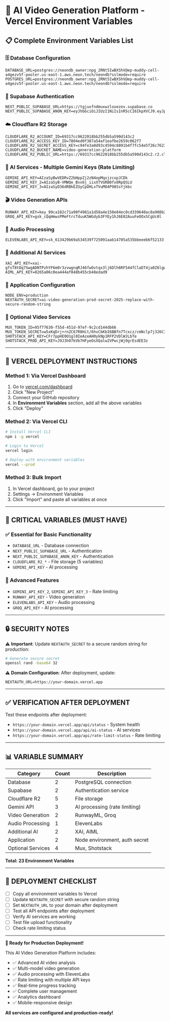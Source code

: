 # 🚀 **AI Video Generation Platform - Vercel Environment Variables**

## **📋 Complete Environment Variables List**

### **🗄️ Database Configuration**
```
DATABASE_URL=postgres://neondb_owner:npg_2RNt5IwBXShV@ep-muddy-cell-a4gezv5f-pooler.us-east-1.aws.neon.tech/neondb?sslmode=require
POSTGRES_URL=postgres://neondb_owner:npg_2RNt5IwBXShV@ep-muddy-cell-a4gezv5f-pooler.us-east-1.aws.neon.tech/neondb?sslmode=require
```

### **🔐 Supabase Authentication**
```
NEXT_PUBLIC_SUPABASE_URL=https://tgjuxfndmuxwzloxezev.supabase.co
NEXT_PUBLIC_SUPABASE_ANON_KEY=eyJhbGciOiJIUzI1NiIsInR5cCI6IkpXVCJ9.eyJpc3MiOiJzdXBhYmFzZSIsInJlZiI6InRnanV4Zm5kbXV4d3psb3hlemV2Iiwicm9sZSI6ImFub24iLCJpYXQiOjE3NTEzMjkyNzEsImV4cCI6MjA2NjkwNTI3MX0.RXU5k9AGfddAvI8Rq6eUqi02suwPDPIRSWVb1eil0rA
```

### **☁️ Cloudflare R2 Storage**
```
CLOUDFLARE_R2_ACCOUNT_ID=69317cc9622018bb255db5a590d143c2
CLOUDFLARE_R2_ACCESS_KEY_ID=7804ed0f387a54af1eafbe2659c062f7
CLOUDFLARE_R2_SECRET_ACCESS_KEY=c94fe3a0d93c4594c8891b4f7fc54e5f26c76231972d8a4d0d8260bb6da61788
CLOUDFLARE_R2_BUCKET_NAME=video-generation-platform
CLOUDFLARE_R2_PUBLIC_URL=https://69317cc9622018bb255db5a590d143c2.r2.cloudflarestorage.com
```

### **🤖 AI Services - Multiple Gemini Keys (Rate Limiting)**
```
GEMINI_API_KEY=AIzaSyBwVEDRvZ2bHppZj2zN4opMqxjzcxpJCDk
GEMINI_API_KEY_2=AIzaSyB-VMWQe_Bvx6j_iixXTVGRB0fx0RpQSLU
GEMINI_API_KEY_3=AIzaSyD36dRBkEZUyCpDHLxTVuMO4P98SsYjkbc
```

### **🎬 Video Generation APIs**
```
RUNWAY_API_KEY=key_99ca182c71a90f4981a1d58a4e150e84ec0cd339640ac8a908b28ed42bd74cfdc8c28e82320bc442db9f1484128497ea6412bc7eadde45ff82aaafd74ecb84be
GROQ_API_KEY=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
```

### **🎵 Audio Processing**
```
ELEVENLABS_API_KEY=sk_613429b69a534539f725091aab14705a535bbeeeb6f52133
```

### **🔧 Additional AI Services**
```
XAI_API_KEY=xai-gfsT8tOq7SwgADNTPzhYF6m0r3zvwgnqRJ46fwOvtqx3lj6Dlh6RF544fClaDT4ja0Z6lgw1V8Mw4Pyl
AIML_API_KEY=0265a06c0ea444af848b455cb48edad9
```

### **📱 Application Configuration**
```
NODE_ENV=production
NEXTAUTH_SECRET=ai-video-generation-prod-secret-2025-replace-with-secure-random-string
```

### **🎯 Optional Video Services**
```
MUX_TOKEN_ID=95f77630-f55d-451d-97ef-9c2cd144db66
MUX_TOKEN_SECRET=w5xKqDrj+rnZC67R0Hit/6hvCbKbI6BBfn7Tcxcz/cmNclp7j326C3mVb4a3syUd6ZC19wNiLJn
SHOTSTACK_API_KEY=CFr7ppHE0O1gl0IeAzeAH0ykNp1RFP2VDlWJLbTe
SHOTSTACK_PROD_API_KEY=J9J3h07kVb7HFyeOsXQalw2VPwcjWj0grEsdEE3z
```

---

## **🚀 VERCEL DEPLOYMENT INSTRUCTIONS**

### **Method 1: Via Vercel Dashboard**
1. Go to [vercel.com/dashboard](https://vercel.com/dashboard)
2. Click "New Project"
3. Connect your GitHub repository
4. In **Environment Variables** section, add all the above variables
5. Click "Deploy"

### **Method 2: Via Vercel CLI**
```bash
# Install Vercel CLI
npm i -g vercel

# Login to Vercel
vercel login

# Deploy with environment variables
vercel --prod
```

### **Method 3: Bulk Import**
1. In Vercel dashboard, go to your project
2. Settings → Environment Variables
3. Click "Import" and paste all variables at once

---

## **🎯 CRITICAL VARIABLES (MUST HAVE)**

### **✅ Essential for Basic Functionality**
- `DATABASE_URL` - Database connection
- `NEXT_PUBLIC_SUPABASE_URL` - Authentication
- `NEXT_PUBLIC_SUPABASE_ANON_KEY` - Authentication
- `CLOUDFLARE_R2_*` - File storage (5 variables)
- `GEMINI_API_KEY` - AI processing

### **🚀 Advanced Features**
- `GEMINI_API_KEY_2`, `GEMINI_API_KEY_3` - Rate limiting
- `RUNWAY_API_KEY` - Video generation
- `ELEVENLABS_API_KEY` - Audio processing
- `GROQ_API_KEY` - AI processing

---

## **🔒 SECURITY NOTES**

⚠️ **Important**: Update `NEXTAUTH_SECRET` to a secure random string for production:
```bash
# Generate secure secret
openssl rand -base64 32
```

⚠️ **Domain Configuration**: After deployment, update:
```
NEXTAUTH_URL=https://your-domain.vercel.app
```

---

## **✅ VERIFICATION AFTER DEPLOYMENT**

Test these endpoints after deployment:
- `https://your-domain.vercel.app/api/status` - System health
- `https://your-domain.vercel.app/api/ai-status` - AI services
- `https://your-domain.vercel.app/api/rate-limit-status` - Rate limiting

---

## **📊 VARIABLE SUMMARY**

| Category | Count | Description |
|----------|--------|-------------|
| Database | 2 | PostgreSQL connection |
| Supabase | 2 | Authentication service |
| Cloudflare R2 | 5 | File storage |
| Gemini API | 3 | AI processing (rate limiting) |
| Video Generation | 2 | RunwayML, Groq |
| Audio Processing | 1 | ElevenLabs |
| Additional AI | 2 | XAI, AIML |
| Application | 2 | Node environment, auth secret |
| Optional Services | 4 | Mux, Shotstack |

**Total: 23 Environment Variables**

---

## **🎉 DEPLOYMENT CHECKLIST**

- [ ] Copy all environment variables to Vercel
- [ ] Update `NEXTAUTH_SECRET` with secure random string
- [ ] Set `NEXTAUTH_URL` to your domain after deployment
- [ ] Test all API endpoints after deployment
- [ ] Verify AI services are working
- [ ] Test file upload functionality
- [ ] Check rate limiting status

---

**🚀 Ready for Production Deployment!**

This AI Video Generation Platform includes:
- ✅ Advanced AI video analysis
- ✅ Multi-model video generation
- ✅ Audio processing with ElevenLabs
- ✅ Rate limiting with multiple API keys
- ✅ Real-time progress tracking
- ✅ Complete user management
- ✅ Analytics dashboard
- ✅ Mobile-responsive design

**All services are configured and production-ready!**